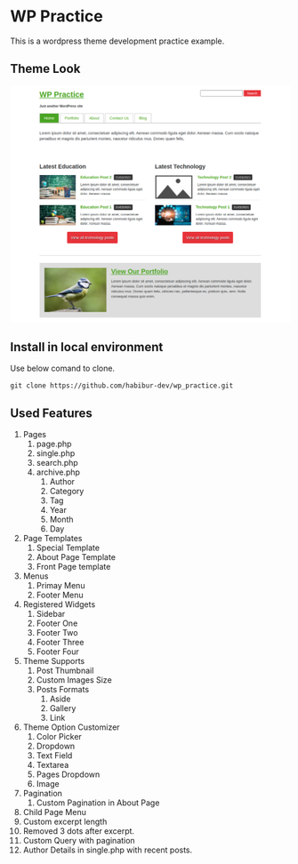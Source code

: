 <!-- Heading -->
# WP Practice

This is a wordpress theme development practice example.

## Theme Look
![](screenshot.png)

## Install in local environment

Use below comand to clone.
```
git clone https://github.com/habibur-dev/wp_practice.git
```

## Used Features


1. Pages
   1. page.php
   2. single.php
   3. search.php
   4. archive.php
      1. Author
      2. Category
      3. Tag
      4. Year
      5. Month
      6. Day
2. Page Templates
   1. Special Template
   2. About Page Template
   3. Front Page template
3. Menus
   1. Primay Menu
   2. Footer Menu
4. Registered Widgets
   1. Sidebar
   2. Footer One
   3. Footer Two
   4. Footer Three
   5. Footer Four
5. Theme Supports
   1. Post Thumbnail
   2. Custom Images Size
   3. Posts Formats
      1. Aside
      2. Gallery
      3. Link
6. Theme Option Customizer
   1. Color Picker
   2. Dropdown
   3. Text Field
   4. Textarea
   5. Pages Dropdown
   6. Image
7. Pagination
   1. Custom Pagination in About Page
8. Child Page Menu
9. Custom excerpt length
10. Removed 3 dots after excerpt.
11. Custom Query with pagination
12. Author Details in single.php with recent posts.
   